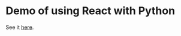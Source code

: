 # Demo of using React with Python

See it [here](https://rob-blackbourn.github.io/demo-react-pyodide/).

